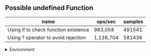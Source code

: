 ## Possible undefined Function

|name|ops/sec|samples|
|-|-|-|
|Using if to check function existence|983,058|491541|
|Using ? operator to avoid rejection|1,138,704|581436|


<details>
<summary>Environment</summary>

* __Machine:__ linux x64 | 4 vCPUs | 7.6GB Mem
* __Run:__ Tue Oct 29 2024 18:36:37 GMT+0000 (Coordinated Universal Time)
* __Node:__ `v21.7.2`
</details>

<!--
{"environment":{"platform":"linux","arch":"x64","cpus":4,"totalMemory":7.597877502441406},"benchmarks":[{"name":"Using if to check function existence","opsSec":983058.0939932703,"samples":491541},{"name":"Using ? operator to avoid rejection","opsSec":1138704.9416315502,"samples":581436}]}-->
